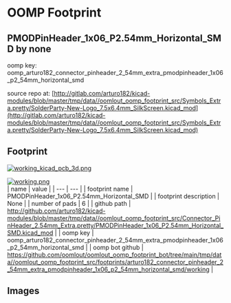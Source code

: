 # OOMP Footprint  
## PMODPinHeader_1x06_P2.54mm_Horizontal_SMD  by none  
  
oomp key: oomp_arturo182_connector_pinheader_2_54mm_extra_pmodpinheader_1x06_p2_54mm_horizontal_smd  
  
source repo at: [http://gitlab.com/arturo182/kicad-modules/blob/master/tmp/data//oomlout_oomp_footprint_src/Symbols_Extra.pretty/SolderParty-New-Logo_7.5x6.4mm_SilkScreen.kicad_mod](http://gitlab.com/arturo182/kicad-modules/blob/master/tmp/data//oomlout_oomp_footprint_src/Symbols_Extra.pretty/SolderParty-New-Logo_7.5x6.4mm_SilkScreen.kicad_mod)  
## Footprint  
  
[![working_kicad_pcb_3d.png](working_kicad_pcb_3d_600.png)](working_kicad_pcb_3d.png)  
  
[![working.png](working_600.png)](working.png)  
| name | value | 
| --- | --- | 
| footprint name | PMODPinHeader_1x06_P2.54mm_Horizontal_SMD | 
| footprint description | None | 
| number of pads | 6 | 
| github path | http://github.com/arturo182/kicad-modules/blob/master/tmp/data//oomlout_oomp_footprint_src/Connector_PinHeader_2.54mm_Extra.pretty/PMODPinHeader_1x06_P2.54mm_Horizontal_SMD.kicad_mod | 
| oomp key | oomp_arturo182_connector_pinheader_2_54mm_extra_pmodpinheader_1x06_p2_54mm_horizontal_smd | 
| oomp bot github | https://github.com/oomlout/oomlout_oomp_footprint_bot/tree/main/tmp/data//oomlout_oomp_footprint_src/footprints/arturo182_connector_pinheader_2_54mm_extra_pmodpinheader_1x06_p2_54mm_horizontal_smd/working | 
## Images  
